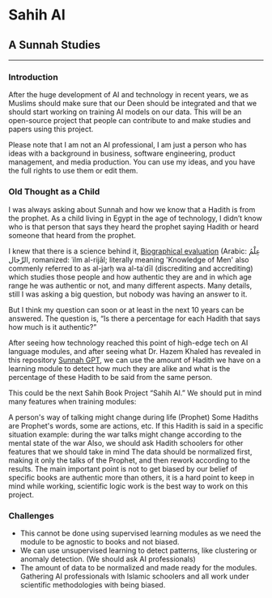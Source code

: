 # Sahih AI

## A Sunnah Studies

***

### Introduction

After the huge development of AI and technology in recent years, we as Muslims should make sure that our Deen should be integrated and that we should start working on training AI models on our data. This will be an open-source project that people can contribute to and make studies and papers using this project.

Please note that I am not an AI professional, I am just a person who has ideas with a background in business, software engineering, product management, and media production. You can use my ideas, and you have the full rights to use them or edit them.

### Old Thought as a Child

I was always asking about Sunnah and how we know that a Hadith is from the prophet. As a child living in Egypt in the age of technology, I didn’t know who is that person that says they heard the prophet saying Hadith or heard someone that heard from the prophet.

I knew that there is a science behind it, [Biographical evaluation](https://en.wikipedia.org/wiki/Biographical_evaluation) (Arabic: عِلْمُ الرِّجال, romanized: ʿilm al-rijāl; literally meaning 'Knowledge of Men' also commenly referred to as al-jarḥ wa al-taʿdīl (discrediting and accrediting) which studies those people and how authentic they are and in which age range he was authentic or not, and many different aspects. Many details, still I was asking a big question, but nobody was having an answer to it.

But I think my question can soon or at least in the next 10 years can be answered. The question is, “Is there a percentage for each Hadith that says how much is it authentic?”

After seeing how technology reached this point of high-edge tech on AI language modules, and after seeing what Dr. Hazem Khaled has revealed in this repository [Sunnah GPT](https://github.com/hazemabdelkawy/SunnahGPT), we can use the amount of Hadith we have on a learning module to detect how much they are alike and what is the percentage of these Hadith to be said from the same person.

This could be the next Sahih Book Project “Sahih AI.” We should put in mind many features when training modules:

A person's way of talking might change during life (Prophet)
Some Hadiths are Prophet's words, some are actions, etc.
If this Hadith is said in a specific situation example: during the war talks might change according to the mental state of the war
Also, we should ask Hadith schoolers for other features that we should take in mind
The data should be normalized first, making it only the talks of the Prophet, and then rework according to the results.
The main important point is not to get biased by our belief of specific books are authentic more than others, it is a hard point to keep in mind while working, scientific logic work is the best way to work on this project.

### Challenges

* This cannot be done using supervised learning modules as we need the module to be agnostic to books and not biased.
* We can use unsupervised learning to detect patterns, like clustering or anomaly detection. (We should ask AI professionals)
* The amount of data to be normalized and made ready for the modules.
Gathering AI professionals with Islamic schoolers and all work under scientific methodologies with being biased.
